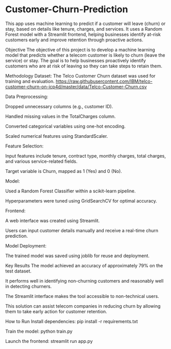 # Customer-Churn-Prediction
This app uses machine learning to predict if a customer will leave (churn) or stay, based on details like tenure, charges, and services. It uses a Random Forest model with a Streamlit frontend, helping businesses identify at-risk customers early and improve retention through proactive actions.


Objective
The objective of this project is to develop a machine learning model that predicts whether a telecom customer is likely to churn (leave the service) or stay. The goal is to help businesses proactively identify customers who are at risk of leaving so they can take steps to retain them.

Methodology
Dataset: The Telco Customer Churn dataset was used for training and evaluation.
https://raw.githubusercontent.com/IBM/telco-customer-churn-on-icp4d/master/data/Telco-Customer-Churn.csv

Data Preprocessing:

Dropped unnecessary columns (e.g., customer ID).

Handled missing values in the TotalCharges column.

Converted categorical variables using one-hot encoding.

Scaled numerical features using StandardScaler.

Feature Selection:

Input features include tenure, contract type, monthly charges, total charges, and various service-related fields.

Target variable is Churn, mapped as 1 (Yes) and 0 (No).

Model:

Used a Random Forest Classifier within a scikit-learn pipeline.

Hyperparameters were tuned using GridSearchCV for optimal accuracy.

Frontend:

A web interface was created using Streamlit.

Users can input customer details manually and receive a real-time churn prediction.

Model Deployment:

The trained model was saved using joblib for reuse and deployment.

Key Results
The model achieved an accuracy of approximately 79% on the test dataset.

It performs well in identifying non-churning customers and reasonably well in detecting churners.

The Streamlit interface makes the tool accessible to non-technical users.

This solution can assist telecom companies in reducing churn by allowing them to take early action for customer retention.

How to Run
Install dependencies:
pip install -r requirements.txt

Train the model:
python train.py

Launch the frontend:
streamlit run app.py
